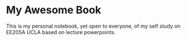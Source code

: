# My Awesome Book

This is my personal notebook, yet open to everyone, of my self study on EE205A UCLA based on lecture powerpoints.

